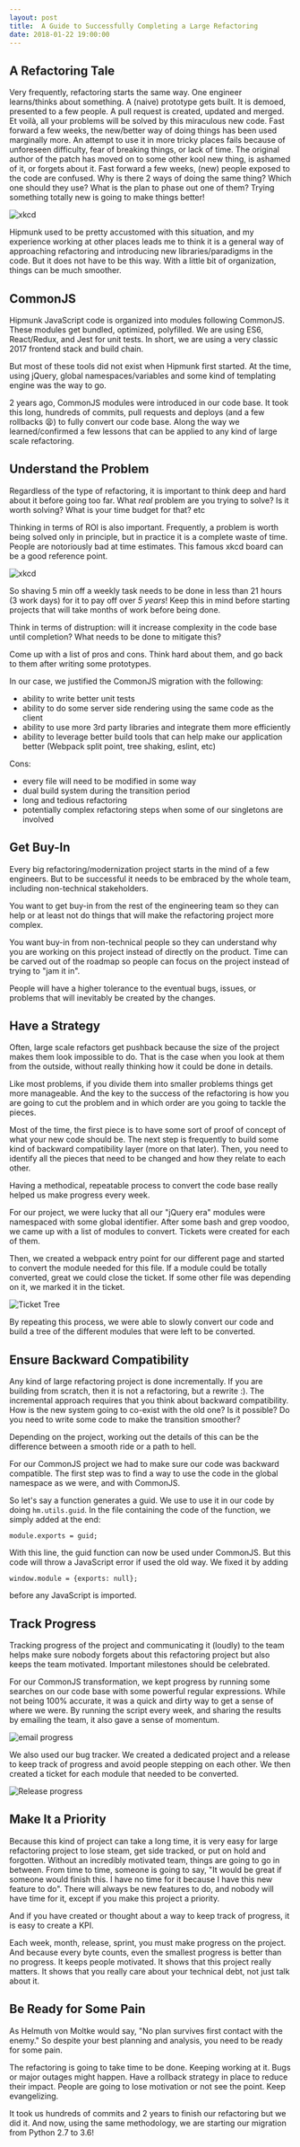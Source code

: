 ```yaml
---
layout: post
title:  A Guide to Successfully Completing a Large Refactoring
date: 2018-01-22 19:00:00
---
```


## A Refactoring Tale

Very frequently, refactoring starts the same way. One engineer learns/thinks about something. A (naive) prototype gets built. It is demoed, presented to a few people. A pull request is created, updated and merged. Et voilà, all your problems will be solved by this miraculous new code. Fast forward a few weeks, the new/better way of doing things has been used marginally more. An attempt to use it in more tricky places fails because of unforeseen difficulty, fear of breaking things, or lack of time. The original author of the patch has moved on to some other kool new thing, is ashamed of it, or forgets about it. Fast forward a few weeks, (new) people exposed to the code are confused. Why is there 2 ways of doing the same thing? Which one should they use? What is the plan to phase out one of them? Trying something totally new is going to make things better!

![xkcd](https://imgs.xkcd.com/comics/standards.png)

Hipmunk used to be pretty accustomed with this situation, and my experience working at other places leads me to think it is a general way of approaching refactoring and introducing new libraries/paradigms in the code. But it does not have to be this way. With a little bit of organization, things can be much smoother.

## CommonJS
Hipmunk JavaScript code is organized into modules following CommonJS. These modules get bundled, optimized, polyfilled. We are using ES6, React/Redux, and Jest for unit tests. In short, we are using a very classic 2017 frontend stack and build chain.

But most of these tools did not exist when Hipmunk first started. At the time, using jQuery, global namespaces/variables and some kind of templating engine was the way to go.

2 years ago, CommonJS modules were introduced in our code base. It took this long, hundreds of commits, pull requests and deploys (and a few rollbacks 😫) to fully convert our code base. Along the way we learned/confirmed a few lessons that can be applied to any kind of large scale refactoring.

## Understand the Problem

Regardless of the type of refactoring, it is important to think deep and hard about it before going too far.
What *real* problem are you trying to solve? Is it worth solving? What is your time budget for that? etc

Thinking in terms of ROI is also important. Frequently, a problem is worth being solved only in principle, but in practice it is a complete waste of time. People are notoriously bad at time estimates. This famous xkcd board can be a good reference point. 

![xkcd](https://imgs.xkcd.com/comics/is_it_worth_the_time.png)

So shaving 5 min off a weekly task needs to be done in less than 21 hours (3 work days) for it to pay off over *5 years*! 
Keep this in mind before starting projects that will take months of work before being done.

Think in terms of distruption: will it increase complexity in the code base until completion? What needs to be done to mitigate this?

Come up with a list of pros and cons. Think hard about them, and go back to them after writing some prototypes.

In our case, we justified the CommonJS migration with the following:
- ability to write better unit tests
- ability to do some server side rendering using the same code as the client
- ability to use more 3rd party libraries and integrate them more efficiently
- ability to leverage better build tools that can help make our application better (Webpack split point, tree shaking, 
eslint, etc)

Cons:
- every file will need to be modified in some way
- dual build system during the transition period
- long and tedious refactoring
- potentially complex refactoring steps when some of our singletons are involved


## Get Buy-In

Every big refactoring/modernization project starts in the mind of a few engineers. But to be successful it needs to be embraced by the whole team, including non-technical stakeholders.

You want to get buy-in from the rest of the engineering team so they can help or at least not do things that will make the refactoring project more complex.

You want buy-in from non-technical people so they can understand why you are working on this project instead of directly on the product. Time can be carved out of the roadmap so people can focus on the project instead of trying to "jam it in".

People will have a higher tolerance to the eventual bugs, issues, or problems that will inevitably be created by the changes. 


## Have a Strategy

Often, large scale refactors get pushback because the size of the project makes them look impossible to do. That is the case when you look at them from the outside, without really thinking how it could be done in details.

Like most problems, if you divide them into smaller problems things get more manageable. And the key to the success of the refactoring is how you are going to cut the problem and in which order are you going to tackle the pieces.

Most of the time, the first piece is to have some sort of proof of concept of what your new code should be. The next step is frequently to build some kind of backward compatibility layer (more on that later). Then, you need to identify all the pieces that need to be changed and how they relate to each other.

Having a methodical, repeatable process to convert the code base really helped us make progress every week.

For our project, we were lucky that all our "jQuery era" modules were namespaced with some global identifier. After some bash and grep voodoo, we came up with a list of modules to convert. Tickets were created for each of them.

Then, we created a webpack entry point for our different page and started to convert the module needed for this file.
If a module could be totally converted, great we could close the ticket. If some other file was depending on it, we marked it in the ticket.

![Ticket Tree](/img/2018-01-22/ticket_tree.png)

By repeating this process, we were able to slowly convert our code and build a tree of the different modules that were left to be converted.


## Ensure Backward Compatibility

Any kind of large refactoring project is done incrementally. If you are building from scratch, then it is not a refactoring, but a rewrite :). The incremental approach requires that you think about backward compatibility. How is the new system going to co-exist with the old one? Is it possible? Do you need to write some code to make the transition smoother?

Depending on the project, working out the details of this can be the difference between a smooth ride or a path to hell.

For our CommonJS project we had to make sure our code was backward compatible. The first step was to find a way to use the code in the global namespace as we were, and with CommonJS.

So let's say a function generates a guid. We use to use it in our code by doing `hm.utils.guid`. In the file containing the code of the function, we simply added at the end:

```
module.exports = guid;
```

With this line, the guid function can now be used under CommonJS. But this code will throw a JavaScript error if used the old way. We fixed it by adding
```
window.module = {exports: null};
```

before any JavaScript is imported.


## Track Progress

Tracking progress of the project and communicating it (loudly) to the team helps make sure nobody forgets about this refactoring project but also keeps the team motivated. Important milestones should be celebrated.

For our CommonJS transformation, we kept progress by running some searches on our code base with some powerful regular expressions. While not being 100% accurate, it was a quick and dirty way to get a sense of where we were. By running the script every week, and sharing the results by emailing the team, it also gave a sense of momentum.

![email progress](/img/2018-01-22/email_progress.jpg)

We also used our bug tracker. We created a dedicated project and a release to keep track of progress and avoid people stepping on each other. We then created a ticket for each module that needed to be converted.

![Release progress](/img/2018-01-22/jira_release.png)


## Make It a Priority
Because this kind of project can take a long time, it is very easy for large refactoring project to lose steam, get side tracked, or put on hold and forgotten. Without an incredibly motivated team, things are going to go in between. From time to time, someone is going to say, "It would be great if someone would finish this. I have no time for it because I have this new feature to do". There will always be new features to do, and nobody will have time for it, except if you make this project a priority.

And if you have created or thought about a way to keep track of progress, it is easy to create a KPI.

Each week, month, release, sprint, you must make progress on the project. And because every byte counts, even the smallest progress is better than no progress. It keeps people motivated. It shows that this project really matters. It shows that you really care about your technical debt, not just talk about it.


## Be Ready for Some Pain
As Helmuth von Moltke would say, "No plan survives first contact with the enemy." So despite your best planning and analysis, you need to be ready for some pain.

The refactoring is going to take time to be done. Keeping working at it.
Bugs or major outages might happen. Have a rollback strategy in place to reduce their impact.
People are going to lose motivation or not see the point. Keep evangelizing.

It took us hundreds of commits and 2 years to finish our refactoring but we did it. And now, using the same methodology, we are starting our migration from Python 2.7 to 3.6!